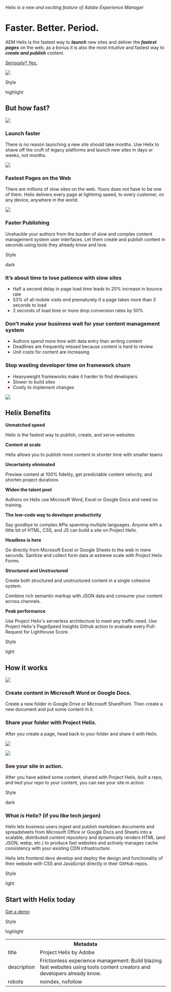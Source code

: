 *Helix is a new and exciting feature of Adobe Experience Manager*

# Faster. Better. Period.

AEM Helix is the fastest way to ***launch*** new sites and deliver the ***fastest pages*** on the web, as a bonus it is also the most intuitive and fastest way to ***create and publish*** content.

[Seriously? Yes.](#but-how-fast)

![](./media_11150c400cabf67c6baeb1d92d2adf99ab8941fb7.png?width=750\&format=png\&optimize=medium)

Style

highlight

## But how fast?

![](./media_102865949ac0b99cb9d73fe618ef550baa6736c1c.png?width=750\&format=png\&optimize=medium)

### Launch faster

There is no reason launching a new site should take months. Use Helix to shave off the cruft of legacy platforms and launch new sites in days or weeks, not months.

![](./media_19c6083921baecadc2b3e9bbfeef786934a3997ba.png?width=750\&format=png\&optimize=medium)

### Fastest Pages on the Web

There are millions of slow sites on the web. Yours does not have to be one of them. Helix delivers every page at lightning speed, to every customer, on any device, anywhere in the world.

![](./media_17e5bea57c976d30ae9c77e8cb0b5863cc5882f81.png?width=750\&format=png\&optimize=medium)

### Faster Publishing

Unshackle your authors from the burden of slow and complex content management system user interfaces. Let them create and publish content in seconds using tools they already know and love.

Style

dark

### It’s about time to lose patience with slow sites

*   Half a second delay in page load time leads to 20% increase in bounce rate
*   53% of all mobile visits end prematurely if a page takes more than 3 seconds to load
*   2 seconds of load time or more drop conversion rates by 50%

### Don’t make your business wait for your content management system

*   Authors spend more time with data entry than writing content
*   Deadlines are frequently missed because content is hard to review
*   Unit costs for content are increasing

### Stop wasting developer time on framework churn

*   Heavyweight frameworks make it harder to find developers
*   Slower to build sites
*   Costly to implement changes

![](./media_1748ef54e01ead0d3a8f5b24f7dc3ae3ab40de9e6.png?width=750\&format=png\&optimize=medium)

## Helix Benefits

**Unmatched speed**

Helix is the fastest way to publish, create, and serve websites

**Content at scale**

Helix allows you to publish more content in shorter time with smaller teams

**Uncertainty eliminated**

Preview content at 100% fidelity, get predictable content velocity, and shorten project durations

**Widen the talent pool**

Authors on Helix use Microsoft Word, Excel or Google Docs and need no training.

**The low-code way to developer productivity**

Say goodbye to complex APIs spanning multiple languages. Anyone with a little bit of HTML, CSS, and JS can build a site on Project Helix.

**Headless is here**

Go directly from Microsoft Excel or Google Sheets to the web in mere seconds. Sanitize and collect form data at extreme scale with Project Helix Forms.

**Structured and Unstructured**

Create both structured and unstructured content in a single cohesive system.

Combine rich semantic markup with JSON data and consume your content across channels.

**Peak performance**

Use Project Helix's serverless architecture to meet any traffic need. Use Project Helix's PageSpeed Insights Github action to evaluate every Pull-Request for Lighthouse Score.

Style

light

## How it works

![](./media_1d880e70c58ce53f10feeddfa2ddb0df91c27f6ad.png?width=750\&format=png\&optimize=medium)

### Create content in Microsoft Word or Google Docs.

Create a new folder in Google Drive or Microsoft SharePoint. Then create a new document and put some content in it.

### Share your folder with Project Helix.

After you create a page, head back to your folder and share it with Helix.

![](./media_1b8ff9e1931834386254be2c49c4424210fb0988c.png?width=750\&format=png\&optimize=medium)

![](./media_1b5d4ed769249aadccd584894ceff3b1b0439747e.png?width=750\&format=png\&optimize=medium)

### See your site in action.

After you have added some content, shared with Project Helix, built a repo, and tied your repo to your content, you can see your site in action.

Style

dark

### What *is* Helix? (if you like tech jargon)

Helix lets business users ingest and publish markdown documents and spreadsheets from Microsoft Office or Google Docs and Sheets into a scalable, distributed content repository and dynamically renders HTML (and JSON, webp, etc.) to produce fast websites and actively manages cache consistency with your existing CDN infrastructure.

Helix lets frontend devs develop and deploy the design and functionality of their website with CSS and JavaScript directly in their GitHub repos.

Style

light

## Start with Helix today

[Get a demo](/business/demo)

Style

highlight

<table>
  <tr><th colSpan="2">Metadata</th></tr>
  <tr><td>title</td><td>Project Helix by Adobe</td></tr>
  <tr><td>description</td><td>Frictionless experience management: Build blazing fast websites using tools content creators and developers already know.</td></tr>
  <tr><td>robots</td><td>noindex, nofollow</td></tr>
</table>
